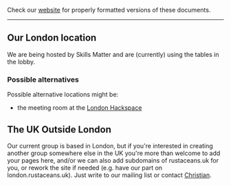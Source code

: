 Check our [website](http://rustaceans.uk/) for
properly formatted versions of these documents.

---

## Our London location

We are being hosted by Skills Matter and are (currently) using the tables in the lobby.

### Possible alternatives

Possible alternative locations might be:

* the meeting room at the [London Hackspace](https://london.hackspace.org.uk/)

## The UK Outside London

Our current group is based in London, but if you're interested in
creating another group somewhere else in the UK you're more than
welcome to add your pages here, and/or we can also add subdomains of
rustaceans.uk for you, or rework the site if needed (e.g. have our
part on london.rustaceans.uk). Just write to our mailing list or
contact [Christian](users/Christian_Jaeger.md).

